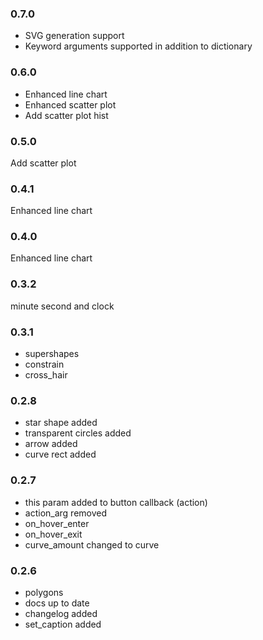 ### 0.7.0

- SVG generation support
- Keyword arguments supported in addition to dictionary

### 0.6.0

- Enhanced line chart
- Enhanced scatter plot
- Add scatter plot hist


### 0.5.0


Add scatter plot


### 0.4.1

Enhanced line chart


### 0.4.0


Enhanced line chart


### 0.3.2

minute second and clock

### 0.3.1

- supershapes
- constrain
- cross_hair

### 0.2.8

- star shape added
- transparent circles added
- arrow added
- curve rect added


### 0.2.7

- this param added to button callback (action)
- action_arg removed
- on_hover_enter 
- on_hover_exit 
- curve_amount changed to curve

### 0.2.6

- polygons
- docs up to date
- changelog added
- set_caption added






